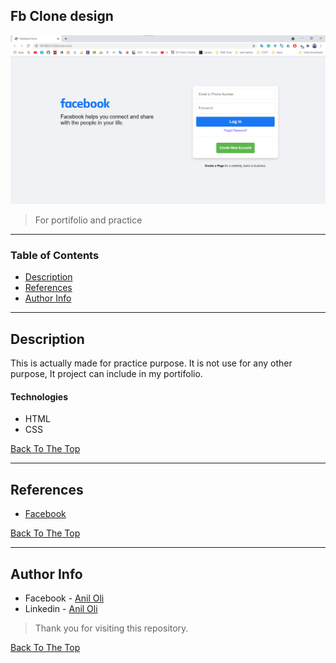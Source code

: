 ## Fb Clone design

![fb clone design image](img/design.png)

> For portifolio and practice

---

### Table of Contents

- [Description](#description)
- [References](#references)
- [Author Info](#author-info)

---

## Description

This is actually made for practice purpose. It is not use for any other purpose, It project can include in my portifolio.

#### Technologies

- HTML
- CSS

[Back To The Top](#fb-clone-design)

---

## References

- [Facebook](https://facebook.com/)

[Back To The Top](#fb-clone-design)

---

## Author Info

- Facebook - [Anil Oli](https://facebook.com/anil.oli.4321)
- Linkedin - [Anil Oli](https://linkedin.com/in/aniloli)

> Thank you for visiting this repository.

[Back To The Top](#fb-clone-design)
